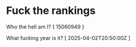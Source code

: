# Fuck the rankings

Who the hell am I?
{ 15060949 }

What fucking year is it?
[ 2025-04-02T20:50:00Z ]
